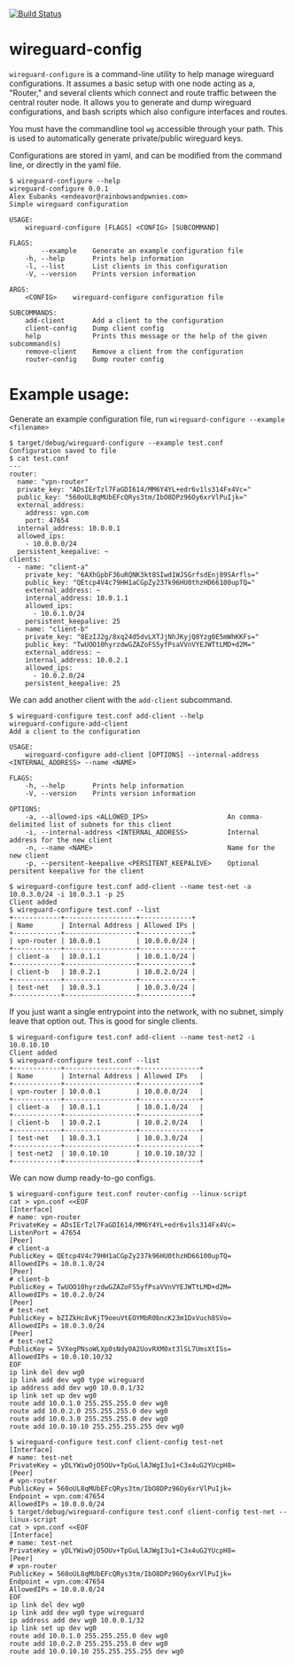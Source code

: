 [![Build Status](https://travis-ci.org/endeav0r/wireguard-configuration.svg?branch=master)](https://travis-ci.org/endeav0r/wireguard-configuration)

# wireguard-config

`wireguard-configure` is a command-line utility to help manage wireguard configurations. It assumes a basic setup with one node acting as a, "Router," and several clients which connect and route traffic between the central router node. It allows you to generate and dump wireguard configurations, and bash scripts which also configure interfaces and routes.

You must have the commandline tool `wg` accessible through your path. This is used to automatically generate private/public wireguard keys.

Configurations are stored in yaml, and can be modified from the command line, or directly in the yaml file.

```
$ wireguard-configure --help
wireguard-configure 0.0.1
Alex Eubanks <endeavor@rainbowsandpwnies.com>
Simple wireguard configuration

USAGE:
    wireguard-configure [FLAGS] <CONFIG> [SUBCOMMAND]

FLAGS:
        --example    Generate an example configuration file
    -h, --help       Prints help information
    -l, --list       List clients in this configuration
    -V, --version    Prints version information

ARGS:
    <CONFIG>    wireguard-configure configuration file

SUBCOMMANDS:
    add-client       Add a client to the configuration
    client-config    Dump client config
    help             Prints this message or the help of the given subcommand(s)
    remove-client    Remove a client from the configuration
    router-config    Dump router config
```

# Example usage:

Generate an example configuration file, run `wireguard-configure --example <filename>`

```
$ target/debug/wireguard-configure --example test.conf
Configuration saved to file
$ cat test.conf
---
router:
  name: "vpn-router"
  private_key: "ADsIErTzl7FaGDI614/MM6Y4YL+edr6v1ls314Fx4Vc="
  public_key: "560oUL8qMUbEFcQRys3tm/IbO8DPz96Oy6xrVlPuIjk="
  external_address:
    address: vpn.com
    port: 47654
  internal_address: 10.0.0.1
  allowed_ips:
    - 10.0.0.0/24
  persistent_keepalive: ~
clients:
  - name: "client-a"
    private_key: "6AXhGpbF36uRQNK3kt8SIwd1WJSGrfsdEnj89SArfls="
    public_key: "QEtcp4V4c79HH1aCGpZy237k96HU0thzHD66100upTQ="
    external_address: ~
    internal_address: 10.0.1.1
    allowed_ips:
      - 10.0.1.0/24
    persistent_keepalive: 25
  - name: "client-b"
    private_key: "8EzIJ2g/8xq24d5dvLXTJjNhJKyjQ8Yzg0E5mWhKKFs="
    public_key: "TwUOO10hyrzdwGZAZoFS5yfPsaVVnVYEJWTtLMD+d2M="
    external_address: ~
    internal_address: 10.0.2.1
    allowed_ips:
      - 10.0.2.0/24
    persistent_keepalive: 25
```

We can add another client with the `add-client` subcommand.

```
$ wireguard-configure test.conf add-client --help
wireguard-configure-add-client 
Add a client to the configuration

USAGE:
    wireguard-configure add-client [OPTIONS] --internal-address <INTERNAL_ADDRESS> --name <NAME>

FLAGS:
    -h, --help       Prints help information
    -V, --version    Prints version information

OPTIONS:
    -a, --allowed-ips <ALLOWED_IPS>                    An comma-delimited list of subnets for this client
    -i, --internal-address <INTERNAL_ADDRESS>          Internal address for the new client
    -n, --name <NAME>                                  Name for the new client
    -p, --persitent-keepalive <PERSITENT_KEEPALIVE>    Optional persitent keepalive for the client

$ wireguard-configure test.conf add-client --name test-net -a 10.0.3.0/24 -i 10.0.3.1 -p 25
Client added
$ wireguard-configure test.conf --list
+------------+------------------+-------------+
| Name       | Internal Address | Allowed IPs |
+------------+------------------+-------------+
| vpn-router | 10.0.0.1         | 10.0.0.0/24 |
+------------+------------------+-------------+
| client-a   | 10.0.1.1         | 10.0.1.0/24 |
+------------+------------------+-------------+
| client-b   | 10.0.2.1         | 10.0.2.0/24 |
+------------+------------------+-------------+
| test-net   | 10.0.3.1         | 10.0.3.0/24 |
+------------+------------------+-------------+
```

If you just want a single entrypoint into the network, with no subnet, simply leave that option out. This is good for single clients.

```
$ wireguard-configure test.conf add-client --name test-net2 -i 10.0.10.10
Client added
$ wireguard-configure test.conf --list
+------------+------------------+---------------+
| Name       | Internal Address | Allowed IPs   |
+------------+------------------+---------------+
| vpn-router | 10.0.0.1         | 10.0.0.0/24   |
+------------+------------------+---------------+
| client-a   | 10.0.1.1         | 10.0.1.0/24   |
+------------+------------------+---------------+
| client-b   | 10.0.2.1         | 10.0.2.0/24   |
+------------+------------------+---------------+
| test-net   | 10.0.3.1         | 10.0.3.0/24   |
+------------+------------------+---------------+
| test-net2  | 10.0.10.10       | 10.0.10.10/32 |
+------------+------------------+---------------+
```

We can now dump ready-to-go configs.

```
$ wireguard-configure test.conf router-config --linux-script
cat > vpn.conf <<EOF
[Interface]
# name: vpn-router
PrivateKey = ADsIErTzl7FaGDI614/MM6Y4YL+edr6v1ls314Fx4Vc=
ListenPort = 47654
[Peer]
# client-a
PublicKey = QEtcp4V4c79HH1aCGpZy237k96HU0thzHD66100upTQ=
AllowedIPs = 10.0.1.0/24
[Peer]
# client-b
PublicKey = TwUOO10hyrzdwGZAZoFS5yfPsaVVnVYEJWTtLMD+d2M=
AllowedIPs = 10.0.2.0/24
[Peer]
# test-net
PublicKey = bZIZkHc8vKjT9oeuVtEOYMbR0bncK23m1DxVuch8SVo=
AllowedIPs = 10.0.3.0/24
[Peer]
# test-net2
PublicKey = 5VXegPNsoWLXp0sNdy0A2UovRXM0xt3lSL7UmsXtISs=
AllowedIPs = 10.0.10.10/32
EOF
ip link del dev wg0
ip link add dev wg0 type wireguard
ip address add dev wg0 10.0.0.1/32
ip link set up dev wg0
route add 10.0.1.0 255.255.255.0 dev wg0
route add 10.0.2.0 255.255.255.0 dev wg0
route add 10.0.3.0 255.255.255.0 dev wg0
route add 10.0.10.10 255.255.255.255 dev wg0
```

```
$ wireguard-configure test.conf client-config test-net
[Interface]
# name: test-net
PrivateKey = yDLYWiwOjO5OUv+TpGuLlAJWgI3u1+C3x4uG2YUcpH8=
[Peer]
# vpn-router
PublicKey = 560oUL8qMUbEFcQRys3tm/IbO8DPz96Oy6xrVlPuIjk=
Endpoint = vpn.com:47654
AllowedIPs = 10.0.0.0/24
$ target/debug/wireguard-configure test.conf client-config test-net --linux-script
cat > vpn.conf <<EOF
[Interface]
# name: test-net
PrivateKey = yDLYWiwOjO5OUv+TpGuLlAJWgI3u1+C3x4uG2YUcpH8=
[Peer]
# vpn-router
PublicKey = 560oUL8qMUbEFcQRys3tm/IbO8DPz96Oy6xrVlPuIjk=
Endpoint = vpn.com:47654
AllowedIPs = 10.0.0.0/24
EOF
ip link del dev wg0
ip link add dev wg0 type wireguard
ip address add dev wg0 10.0.0.1/32
ip link set up dev wg0
route add 10.0.1.0 255.255.255.0 dev wg0
route add 10.0.2.0 255.255.255.0 dev wg0
route add 10.0.10.10 255.255.255.255 dev wg0
```